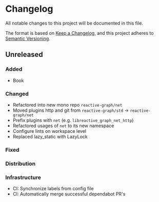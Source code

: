 # Changelog

All notable changes to this project will be documented in this file.

The format is based on [Keep a Changelog](https://keepachangelog.com/en/1.0.0/),
and this project adheres to [Semantic Versioning](https://semver.org/spec/v2.0.0.html).


## Unreleased

### Added

- Book

### Changed

- Refactored into new mono repo `reactive-graph/net`
- Moved plugins http and git from `reactive-graph/std` -> `reactive-graph/net`
- Prefix plugins with `net` (e.g. `libreactive_graph_net_http`)
- Refactored usages of `net` to its new namespace
- Configure lints on workspace level
- Replaced lazy_static with LazyLock

### Fixed

### Distribution

### Infrastructure

- CI: Synchronize labels from config file
- CI: Automatically merge successful dependabot PR's
